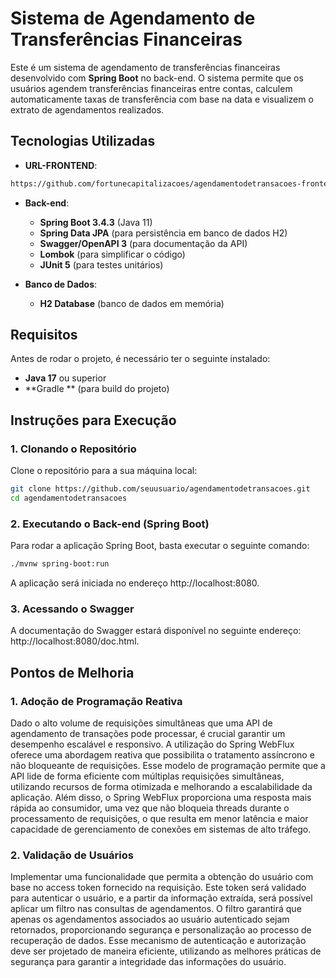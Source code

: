 # Sistema de Agendamento de Transferências Financeiras

Este é um sistema de agendamento de transferências financeiras desenvolvido com **Spring Boot** no back-end. O sistema permite que os usuários agendem transferências financeiras entre contas, calculem automaticamente taxas de transferência com base na data e visualizem o extrato de agendamentos realizados.

## Tecnologias Utilizadas

- **URL-FRONTEND**:

```bash
https://github.com/fortunecapitalizacoes/agendamentodetransacoes-frontend
```
	
- **Back-end**:
  - **Spring Boot 3.4.3** (Java 11)
  - **Spring Data JPA** (para persistência em banco de dados H2)
  - **Swagger/OpenAPI 3** (para documentação da API)
  - **Lombok** (para simplificar o código)
  - **JUnit 5** (para testes unitários)
  
- **Banco de Dados**:
  - **H2 Database** (banco de dados em memória)

## Requisitos

Antes de rodar o projeto, é necessário ter o seguinte instalado:

- **Java 17** ou superior
- **Gradle ** (para build do projeto)

## Instruções para Execução

### 1. Clonando o Repositório

Clone o repositório para a sua máquina local:

```bash
git clone https://github.com/seuusuario/agendamentodetransacoes.git
cd agendamentodetransacoes
```

### 2. Executando o Back-end (Spring Boot)

Para rodar a aplicação Spring Boot, basta executar o seguinte comando:

```bash
./mvnw spring-boot:run
```

A aplicação será iniciada no endereço http://localhost:8080.

### 3. Acessando o Swagger

A documentação do Swagger estará disponível no seguinte endereço: http://localhost:8080/doc.html.


## Pontos de Melhoria

### 1. Adoção de Programação Reativa

Dado o alto volume de requisições simultâneas que uma API de agendamento de transações pode processar, é crucial garantir um desempenho escalável e responsivo. A utilização do Spring WebFlux oferece uma abordagem reativa que possibilita o tratamento assíncrono e não bloqueante de requisições. Esse modelo de programação permite que a API lide de forma eficiente com múltiplas requisições simultâneas, utilizando recursos de forma otimizada e melhorando a escalabilidade da aplicação. Além disso, o Spring WebFlux proporciona uma resposta mais rápida ao consumidor, uma vez que não bloqueia threads durante o processamento de requisições, o que resulta em menor latência e maior capacidade de gerenciamento de conexões em sistemas de alto tráfego.


### 2. Validação de Usuários

Implementar uma funcionalidade que permita a obtenção do usuário com base no access token fornecido na requisição. Este token será validado para autenticar o usuário, e a partir da informação extraída, será possível aplicar um filtro nas consultas de agendamentos. O filtro garantirá que apenas os agendamentos associados ao usuário autenticado sejam retornados, proporcionando segurança e personalização ao processo de recuperação de dados. Esse mecanismo de autenticação e autorização deve ser projetado de maneira eficiente, utilizando as melhores práticas de segurança para garantir a integridade das informações do usuário.